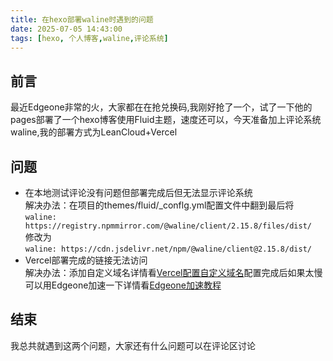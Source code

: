 ```yaml
---
title: 在hexo部署waline时遇到的问题
date: 2025-07-05 14:43:00
tags: [hexo, 个人博客,waline,评论系统]
---
```


## 前言
最近Edgeone非常的火，大家都在在抢兑换码,我刚好抢了一个，试了一下他的pages部署了一个hexo博客使用Fluid主题，速度还可以，今天准备加上评论系统waline,我的部署方式为LeanCloud+Vercel
## 问题
- 在本地测试评论没有问题但部署完成后但无法显示评论系统  
解决办法：在项目的themes/fluid/_conflg.yml配置文件中翻到最后将  
`waline: https://registry.npmmirror.com/@waline/client/2.15.8/files/dist/`  
修改为  
  `waline: https://cdn.jsdelivr.net/npm/@waline/client@2.15.8/dist/`
- Vercel部署完成的链接无法访问  
解决办法：添加自定义域名详情看[Vercel配置自定义域名](https://blog.csdn.net/weixin_67658096/article/details/135540102)配置完成后如果太慢可以用Edgeone加速一下详情看[Edgeone加速教程](https://cloud.tencent.com/document/product/1552/87601)
## 结束
我总共就遇到这两个问题，大家还有什么问题可以在评论区讨论